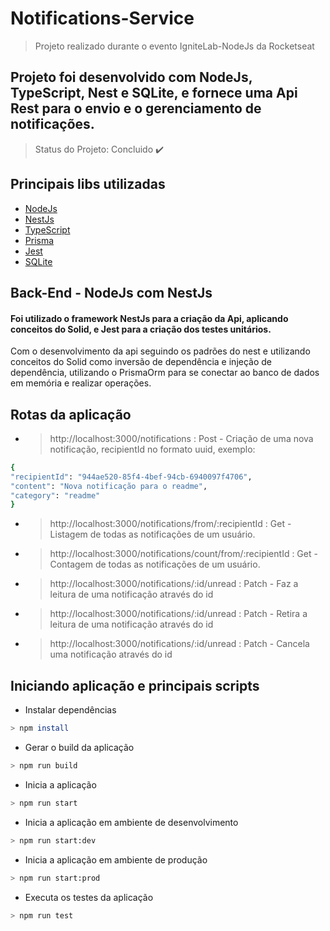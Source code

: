 # Notifications-Service

> Projeto realizado durante o evento IgniteLab-NodeJs da Rocketseat
 
 ## Projeto foi desenvolvido com NodeJs, TypeScript, Nest e SQLite, e fornece uma Api Rest para o envio e o gerenciamento de notificações.
 
 > Status do Projeto: Concluido :heavy_check_mark:
 
 ## Principais libs utilizadas

- [NodeJs](https://nodejs.org/en/)
- [NestJs](https://nestjs.com/)
- [TypeScript](https://www.typescriptlang.org/)
- [Prisma](https://www.prisma.io/)
- [Jest](https://jestjs.io/pt-BR/)
- [SQLite](https://www.sqlite.org/index.html)

 ## Back-End - NodeJs com NestJs
 
#### Foi utilizado o framework NestJs para a criação da Api, aplicando conceitos do Solid, e Jest para a criação dos testes unitários.

Com o desenvolvimento da api seguindo os padrões do nest e utilizando conceitos do Solid como inversão de dependência e injeção de dependência, utilizando o PrismaOrm para se conectar ao banco de dados em memória e realizar operações.

## Rotas da aplicação

- > http://localhost:3000/notifications : Post - Criação de uma nova notificação, recipientId no formato uuid, exemplo:
```sh
{
"recipientId": "944ae520-85f4-4bef-94cb-6940097f4706",
"content": "Nova notificação para o readme",
"category": "readme"
}
```

- > http://localhost:3000/notifications/from/:recipientId : Get - Listagem de todas as notificações de um usuário.

- > http://localhost:3000/notifications/count/from/:recipientId : Get - Contagem de todas as notificações de um usuário.

- > http://localhost:3000/notifications/:id/unread : Patch - Faz a leitura de uma notificação através do id

- > http://localhost:3000/notifications/:id/unread : Patch - Retira a leitura de uma notificação através do id

- > http://localhost:3000/notifications/:id/unread : Patch - Cancela uma notificação através do id

## Iniciando aplicação e principais scripts

- Instalar dependências 
```sh
> npm install
```

- Gerar o build da aplicação
```sh
> npm run build
```

- Inicia a aplicação
```sh
> npm run start
```

- Inicia a aplicação em ambiente de desenvolvimento
```sh
> npm run start:dev
```

- Inicia a aplicação em ambiente de produção
```sh
> npm run start:prod
```

- Executa os testes da aplicação
```sh
> npm run test
```

<!--
-->

